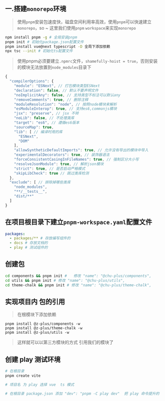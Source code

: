 ## 一.搭建`monorepo`环境

> 使用`pnpm`安装包速度快，磁盘空间利用率高效，使用`pnpm`可以快速建立`monorepo`，so ~ 这里我们使用`pnpm` `workspace`来实现`monorepo`

```bash
npm install pnpm -g # 全局安装pnpm
pnpm init # 初始化package.json配置文件
pnpm install vue@next typescript -D 全局下添加依赖
npx tsc --init # 初始化ts配置文件 
```

> 使用pnpm必须要建立`.npmrc`文件，`shamefully-hoist = true`，否则安装的模块无法放置到`node_modules`目录下

```ts
{
  "compilerOptions": {
    "module": "ESNext", // 打包模块类型ESNext
    "declaration": false, // 默认不要声明文件 
    "noImplicitAny": false, // 支持类型不标注可以默认any
    "removeComments": true, // 删除注释
    "moduleResolution": "node", // 按照node模块来解析
    "esModuleInterop": true, // 支持es6,commonjs模块
    "jsx": "preserve", // jsx 不转
    "noLib": false, // 不处理类库
    "target": "es6", // 遵循es6版本
    "sourceMap": true,
    "lib": [ // 编译时用的库
      "ESNext",
      "DOM"
    ],
    "allowSyntheticDefaultImports": true, // 允许没有导出的模块中导入
    "experimentalDecorators": true, // 装饰器语法
    "forceConsistentCasingInFileNames": true, // 强制区分大小写
    "resolveJsonModule": true, // 解析json模块
    "strict": true, // 是否启动严格模式
    "skipLibCheck": true // 跳过类库检测
  },
  "exclude": [ // 排除掉哪些类库
    "node_modules",
    "**/__tests__",
    "dist/**"
  ]
}
```

## 在项目根目录下建立`pnpm-workspace.yaml`配置文件

```yaml
packages:
  - packages/** # 存放编写组件的
  - docs # 存放文档的
  - play # 测试组件的
```
## 创建包

```bash
cd components && pnpm init #   修改 "name": "@chu-plus/components", 
cd utils && pnpm init # 修改 "name": "@chu-plus/utils",
cd theme-chalk && pnpm init # 修改 "name": "@chu-plus/theme-chalk",
```

## 实现项目内 包的引用

> 在根模块下添加依赖

```
pnpm install @z-plus/components -w
pnpm install @z-plus/theme-chalk -w
pnpm install @z-plus/utils -w
```
> 这样就可以以第三方模块的方式  引用我们的模块了

## 创建 play 测试环境

```sh
# 在根目录
pnpm create vite

# 项目名 为 play 选择 vue  ts 模式

# 在根目录 package.json 添加 "dev": "pnpm -C play dev"  把 play 命令提升的 根目录
```







